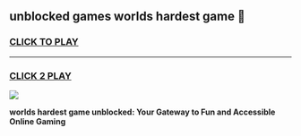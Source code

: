 
## unblocked games worlds hardest game 👋
<h3>
<a href="https://premium.freeplayer.one?title=unblocked_games_worlds_hardest_game&ref=13F">CLICK TO PLAY</a></h3>
<hr>

<h3>
<a href="https://premium.freeplayer.one?title=unblocked_games_worlds_hardest_game&ref=13F">CLICK 2 PLAY</a>
  
</h3>

<a href="https://premium.freeplayer.one?title=unblocked_games_worlds_hardest_game&ref=12F/"><img src="https://clearcache.store/games.png"></a>


**worlds hardest game unblocked: Your Gateway to Fun and Accessible Online Gaming**
